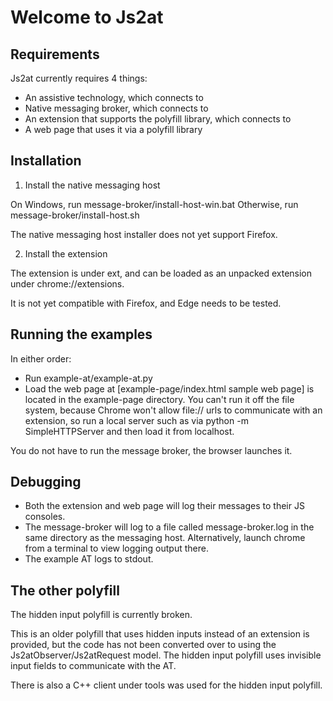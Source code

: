 # Welcome to Js2at

## Requirements

Js2at currently requires 4 things:
- An assistive technology, which connects to
- Native messaging broker, which connects to
- An extension that supports the polyfill library, which connects to
- A web page that uses it via a polyfill library

## Installation

1. Install the native messaging host

On Windows, run message-broker/install-host-win.bat
Otherwise, run message-broker/install-host.sh

The native messaging host installer does not yet support Firefox.

2. Install the extension

The extension is under ext, and can be loaded as an unpacked extension under
chrome://extensions.

It is not yet compatible with Firefox, and Edge needs to be tested.

## Running the examples

In either order:
- Run example-at/example-at.py
- Load the web page at [example-page/index.html sample web page] is located
in the example-page directory. You can't run it off the file system, because
Chrome won't allow file:// urls to communicate with an extension, so run a
local server such as
via python -m SimpleHTTPServer and then load it from localhost.

You do not have to run the message broker, the browser launches it.

## Debugging

- Both the extension and web page will log their messages to their JS consoles.
- The message-broker will log to a file called
message-broker.log in the same directory as the messaging host.
Alternatively, launch chrome from a terminal to view logging output there.
- The example AT logs to stdout.

## The other polyfill

The hidden input polyfill is currently broken.

This is an older polyfill that uses hidden inputs instead of an extension is provided,
but the code has not been converted over
to using the Js2atObserver/Js2atRequest model. The hidden input polyfill
uses invisible input fields to communicate with the AT.

There is also a C++ client under tools was used for the hidden input polyfill.

